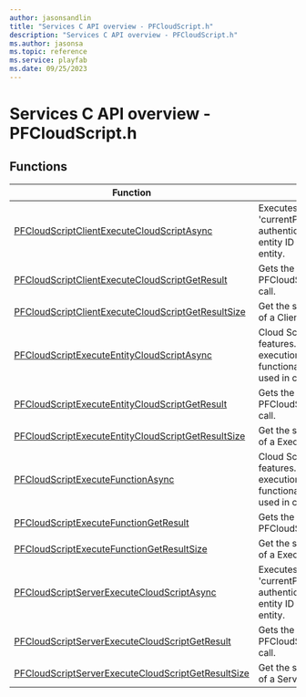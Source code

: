 ```yaml
---
author: jasonsandlin
title: "Services C API overview - PFCloudScript.h"
description: "Services C API overview - PFCloudScript.h"
ms.author: jasonsa
ms.topic: reference
ms.service: playfab
ms.date: 09/25/2023
---
```


# Services C API overview - PFCloudScript.h

  
## Functions  

| Function | Description |  
| --- | --- |  
| [PFCloudScriptClientExecuteCloudScriptAsync](functions/pfcloudscriptclientexecutecloudscriptasync.md) | Executes a CloudScript function, with the 'currentPlayerId' set to the PlayFab ID of the authenticated player. The PlayFab ID is the entity ID of the player's master_player_account entity. |  
| [PFCloudScriptClientExecuteCloudScriptGetResult](functions/pfcloudscriptclientexecutecloudscriptgetresult.md) | Gets the result of a successful PFCloudScriptClientExecuteCloudScriptAsync call. |  
| [PFCloudScriptClientExecuteCloudScriptGetResultSize](functions/pfcloudscriptclientexecutecloudscriptgetresultsize.md) | Get the size in bytes needed to store the result of a ClientExecuteCloudScript call. |  
| [PFCloudScriptExecuteEntityCloudScriptAsync](functions/pfcloudscriptexecuteentitycloudscriptasync.md) | Cloud Script is one of PlayFab's most versatile features. It allows client code to request execution of any kind of custom server-side functionality you can implement, and it can be used in conjunction with virtually anything. |  
| [PFCloudScriptExecuteEntityCloudScriptGetResult](functions/pfcloudscriptexecuteentitycloudscriptgetresult.md) | Gets the result of a successful PFCloudScriptExecuteEntityCloudScriptAsync call. |  
| [PFCloudScriptExecuteEntityCloudScriptGetResultSize](functions/pfcloudscriptexecuteentitycloudscriptgetresultsize.md) | Get the size in bytes needed to store the result of a ExecuteEntityCloudScript call. |  
| [PFCloudScriptExecuteFunctionAsync](functions/pfcloudscriptexecutefunctionasync.md) | Cloud Script is one of PlayFab's most versatile features. It allows client code to request execution of any kind of custom server-side functionality you can implement, and it can be used in conjunction with virtually anything. |  
| [PFCloudScriptExecuteFunctionGetResult](functions/pfcloudscriptexecutefunctiongetresult.md) | Gets the result of a successful PFCloudScriptExecuteFunctionAsync call. |  
| [PFCloudScriptExecuteFunctionGetResultSize](functions/pfcloudscriptexecutefunctiongetresultsize.md) | Get the size in bytes needed to store the result of a ExecuteFunction call. |  
| [PFCloudScriptServerExecuteCloudScriptAsync](functions/pfcloudscriptserverexecutecloudscriptasync.md) | Executes a CloudScript function, with the 'currentPlayerId' set to the PlayFab ID of the authenticated player. The PlayFab ID is the entity ID of the player's master_player_account entity. |  
| [PFCloudScriptServerExecuteCloudScriptGetResult](functions/pfcloudscriptserverexecutecloudscriptgetresult.md) | Gets the result of a successful PFCloudScriptServerExecuteCloudScriptAsync call. |  
| [PFCloudScriptServerExecuteCloudScriptGetResultSize](functions/pfcloudscriptserverexecutecloudscriptgetresultsize.md) | Get the size in bytes needed to store the result of a ServerExecuteCloudScript call. |  
